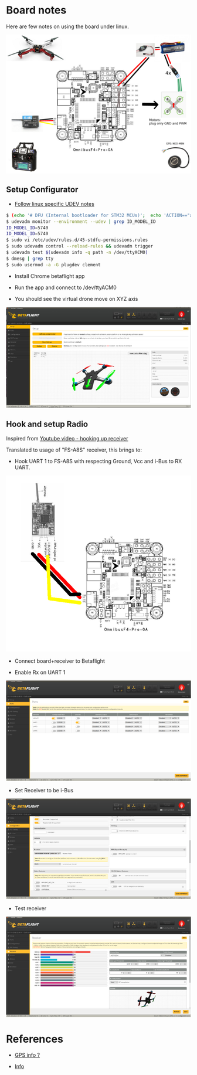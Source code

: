 
# Board notes

Here are few notes on using the board under linux.

![Wiring overview](/res/omnibus-f4-pro-v2/drone-wiring.png)

## Setup Configurator

- [Follow linux specific UDEV notes](https://github.com/betaflight/betaflight/wiki/Installing-Betaflight)

```bash
$ (echo '# DFU (Internal bootloader for STM32 MCUs)';  echo 'ACTION=="add", SUBSYSTEM=="usb", ATTRS{idVendor}=="0483", ATTRS{idProduct}=="df11", MODE="0664", GROUP="plugdev"') | sudo tee /etc/udev/rules.d/45-stdfu-permissions.rules > /dev/null
$ udevadm monitor --environment --udev | grep ID_MODEL_ID
ID_MODEL_ID=5740
ID_MODEL_ID=5740
$ sudo vi /etc/udev/rules.d/45-stdfu-permissions.rules
$ sudo udevadm control --reload-rules && udevadm trigger
$ udevadm test $(udevadm info -q path -n /dev/ttyACM0)
$ dmesg | grep tty
$ sudo usermod -a -G plugdev clement
```

- Install Chrome betaflight app

- Run the app and connect to /dev/ttyACM0

- You should see the virtual drone move on XYZ axis

![Drone in betaflight](/res/omnibus-f4-pro-v2/drone-betaflight.png)

## Hook and setup Radio

Inspired from [Youtube video - hooking up receiver](https://www.youtube.com/watch?v=pNEyERJ1w_8)

Translated to usage of "FS-A8S" receiver, this brings to:

- Hook UART 1 to FS-A8S with respecting Ground, Vcc and i-Bus to RX UART.

![receiver-fs-a8s](/res/omnibus-f4-pro-v2/receiver-fs-a8s.png)

- Connect board+receiver to Betaflight

- Enable Rx on UART 1

![Enable UART1](/res/omnibus-f4-pro-v2/betaflight-set-receiver-rx-uart1.png)

- Set Receiver to be i-Bus

![Set i-Bus](/res/omnibus-f4-pro-v2/betaflight-set-receiver-i-bus.png)

- Test receiver

![Test Receiver](/res/omnibus-f4-pro-v2/betaflight-test-receiver.png)


# References

- [GPS info ?](https://www.youtube.com/watch?v=nQCQXuqQSd8)

- [Info](https://nathan.vertile.com/blog/2016/07/07/omnibus-typhoon-miniquad)